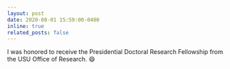 ```yaml
---
layout: post
date: 2020-08-01 15:59:00-0400
inline: true
related_posts: false
---
```


I was honored to receive the Presidential Doctoral Research Fellowship from the USU Office of Research. :smile:

